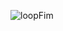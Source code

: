 ![loopFim](https://github.com/silvioflorentino/appSmartPhone/assets/28194425/6feb2d3d-1007-4a8b-94df-d4bcd216045b)
